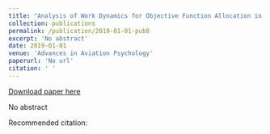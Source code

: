 ```yaml
---
title: "Analysis of Work Dynamics for Objective Function Allocation in Manned Spaceflight Operations"
collection: publications
permalink: /publication/2019-01-01-pub8
excerpt: 'No abstract'
date: 2019-01-01
venue: 'Advances in Aviation Psychology'
paperurl: 'No url'
citation: ' '
---
```


<a href='No url'>Download paper here</a>

No abstract

Recommended citation:  
